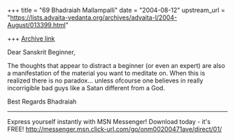 +++
title = "69 Bhadraiah Mallampalli"
date = "2004-08-12"
upstream_url = "https://lists.advaita-vedanta.org/archives/advaita-l/2004-August/013399.html"

+++
[Archive link](https://lists.advaita-vedanta.org/archives/advaita-l/2004-August/013399.html)


Dear Sanskrit Beginner,

The thoughts that appear to distract a beginner (or even an expert) are also 
a manifestation of the material you want to meditate on. When this is 
realized there is no paradox... unless ofcourse one believes in really 
incorrigible bad guys like a Satan different from a God.

Best Regards
Bhadraiah

_________________________________________________________________
Express yourself instantly with MSN Messenger! Download today - it's FREE! 
http://messenger.msn.click-url.com/go/onm00200471ave/direct/01/


